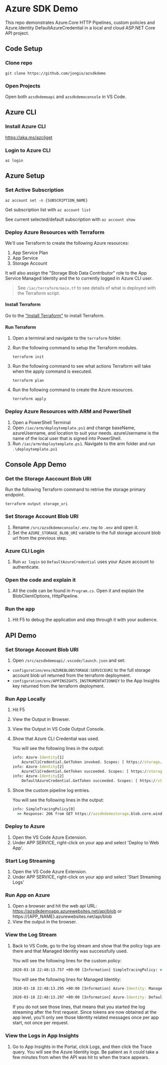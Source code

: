 # Azure SDK Demo

This repo demonstrates Azure.Core HTTP Pipelines, custom policies and Azure.Identity DefaultAzureCredential in a local and cloud ASP.NET Core API project.

## Code Setup

### Clone repo

`git clone https://github.com/jongio/azsdkdemo`

### Open Projects

Open both `azsdkdemoapi` and `azsdkdemoconsole` in VS Code.

## Azure CLI

### Install Azure CLI

https://aka.ms/azcliget

### Login to Azure CLI

`az login`

## Azure Setup

### Set Active Subscription

`az account set -n {SUBSCRIPTION_NAME}`

Get subscription list with `az account list`

See current selected/default subscription with `az account show`

### Deploy Azure Resources with Terraform

We'll use Terraform to create the following Azure resources:

1. App Service Plan
1. App Service
1. Storage Account

It will also assign the "Storage Blob Data Contributor" role to the App Service Managed Identity and the to currently logged in Azure CLI user.

> See `/iac/terraform/main.tf` to see details of what is deployed with the Terraform script.

#### Install Terraform

Go to the ["Install Terraform"](https://learn.hashicorp.com/terraform/getting-started/install.html#install-terraform) to install Terraform.

#### Run Terraform

1. Open a terminal and navigate to the `terraform` folder.

1. Run the following command to setup the Terraform modules.

   `terraform init`

1. Run the following command to see what actions Terraform will take when the apply command is executed.

   `terraform plan`

1. Run the following command to create the Azure resources.

   `terraform apply`

### Deploy Azure Resources with ARM and PowerShell

1. Open a PowerShell Terminal
2. Open `/iac/arm/deploytemplate.ps1` and change baseName, azureUsername, and location to suit your needs.  azureUsername is the name of the local user that is signed into PowerShell.
3. Run `/iac/arm/deploytemplate.ps1`. Navigate to the arm folder and run `.\deploytemplate.ps1`

## Console App Demo

### Get the Storage Aaccount Blob URI

Run the following Terraform command to retrive the storage primary endpoint.

`terraform output storage_uri`

### Set Storage Account Blob URI

1. Rename `/src/azsdkdemoconsole/.env.tmp` to `.env` and open it.
1. Set the `AZURE_STORAGE_BLOB_URI` variable to the full storage account blob url from the previous step.

### Azure CLI Login

1. Run `az login` so `DefaultAzureCredential` uses your Azure account to authenticate.

### Open the code and explain it

1. All the code can be found in `Program.cs`. Open it and explain the BlobClientOptions, HttpPipeline.

### Run the app

1. Hit F5 to debug the application and step through it with your audience.

## API Demo

### Set Storage Account Blob URI

1. Open `/src/azsdkdemoapi/.vscode/launch.json` and set:
 - `configuration/env/AZUREBLOBSTORAGE:SERVICEURI` to the full storage account blob url returned from the terraform deployment.
 - `configuration/env/APPINSIGHTS_INSTRUMENTATIONKEY` to the App Insights key returned from the terraform deployment.


### Run App Locally

1. Hit F5
1. View the Output in Browser.
1. View the Output in VS Code Output Console.
1. Show that Azure CLI Credential was used.

   You will see the following lines in the output:

   ```cmd
   info: Azure-Identity[1]
       AzureCliCredential.GetToken invoked. Scopes: [ https://storage.azure.com/.default ] ParentRequestId: c7e8b2b7-a86d-4710-a10e-99f44eedb8bc
   info: Azure-Identity[2]
       AzureCliCredential.GetToken succeeded. Scopes: [ https://storage.azure.com/.default ] ParentRequestId: c7e8b2b7-a86d-4710-a10e-99f44eedb8bc ExpiresOn: 2020-03-18T23:12:27.2820620+00:00
   info: Azure-Identity[2]
       DefaultAzureCredential.GetToken succeeded. Scopes: [ https://storage.azure.com/.default ] ParentRequestId: c7e8b2b7-a86d-4710-a10e-99f44eedb8bc ExpiresOn: 2020-03-18T23:12:27.2820620+00:00
   ```

1. Show the custom pipeline log entries.

   You will see the following lines in the output:

   ```cmd
   info: SimpleTracingPolicy[0]
     >> Response: 206 from GET https://azsdkdemostorage.blob.core.windows.net/blobs/blob.txt
   ```

### Deploy to Azure

1. Open the VS Code Azure Extension.
1. Under APP SERVICE, right-click on your app and select 'Deploy to Web App'.

### Start Log Streaming

1. Open the VS Code Azure Extension.
1. Under APP SERVICE, right-click on your app and select 'Start Streaming Logs'

### Run App on Azure

1. Open a browser and hit the web api URL: https://azsdkdemoapp.azurewebsites.net/api/blob or https://{APP_NAME}.azurewebsites.net/api/blob
1. View the output in the browser.

### View the Log Stream

1. Back to VS Code, go to the log stream and show that the policy logs are there and that Managed Identity was successfully used.

   You will see the following lines for the custom policy:

   ```cmd
   2020-03-18 22:48:13.757 +00:00 [Information] SimpleTracingPolicy: >> Response: 206 from GET https://azsdkdemostorage.blob.core.windows.net/blobs/blob.txt
   ```

   You will see the following lines for Managed Identity:

   ```cmd
   2020-03-18 22:48:13.295 +00:00 [Information] Azure-Identity: ManagedIdentityCredential.GetToken succeeded. Scopes: [ https://storage.azure.com/.default ] ParentRequestId: 1fce14b9-720a-45a0-af21-146098f3ec25 ExpiresOn: 2020-03-19T01:49:40.0000000+00:00

   2020-03-18 22:48:13.297 +00:00 [Information] Azure-Identity: DefaultAzureCredential.GetToken succeeded. Scopes: [ https://storage.azure.com/.default ] ParentRequestId: 1fce14b9-720a-45a0-af21-146098f3ec25 ExpiresOn: 2020-03-19T01:49:40.0000000+00:00
   ```

   If you do not see those lines, that means that you started the log streaming after the first request. Since tokens are now obtained at the app level, you'll only see those Identity related messages once per app start, not once per request.

### View the Logs in App Insights

1. Go to App Insights in the Portal, click Logs, and then click the Trace query.  You will see the Azure Identity logs.  Be patient as it could take a few minutes from when the API was hit to when the trace appears.